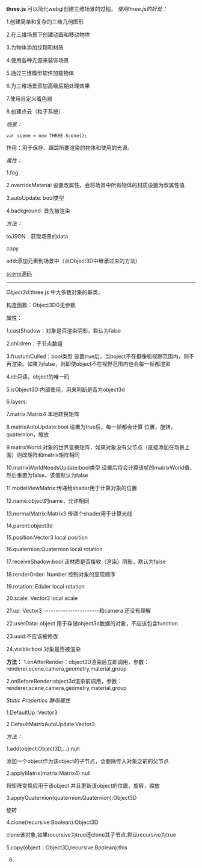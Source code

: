 **three.js** 可以简化webgl创建三维场景的过程。
*使用three.js的好处：*

1.创建简单和复杂的三维几何图形

2.在三维场景下创建动画和移动物体

3.为物体添加纹理和材质

4.使用各种光源来装饰场景

5.通过三维模型软件加载物体

6.为三维场景添加高级后期处理效果

7.使用自定义着色器

8.创建点云（粒子系统）


*场景：*

    var scene = new THREE.Scene();

作用：用于保存、跟踪所要渲染的物体和使用的光源。

*属性：*

1.fog

2.overrideMaterial 设置改属性，会将场景中所有物体的材质设置为改属性值

3.autoUpdate: bool类型 

4.background: 首先被渲染

*方法：*

toJSON：获取场景的data

copy

add:添加元素到场景中（从Object3D中继承过来的方法）

[scene源码](https://github.com/mrdoob/three.js/blob/master/src/scenes/Scene.js "Markdown")

---------------------------------------------------------------------------------------
*Object3d*:three.js 中大多数对象的基类，

构造函数：Object3D()无参数

属性：

1.castShadow：对象是否渲染阴影，默认为false

2.children：子节点数组

3.frustumCulled：bool类型  设置true后，当boject不在摄像机视野范围内，则不再渲染。如果为false，则即使object不在视野范围内也会每一帧都渲染

4.id:只读，object的唯一码

5.isObject3D:内部使用，用来判断是否为object3d

6.layers:

7.matrix:Matrix4  本地转换矩阵

8.matrixAutoUpdate:bool  设置为true后，每一帧都会计算  位置，旋转，quaternion，缩放

9.matrixWorld:对象的世界变换矩阵，如果对象没有父节点（直接添加在场景上面）则改矩阵和matrix矩阵相同

10.matrixWorldNeedsUpdate:bool类型  设置后将会计算该帧的matrixWorld值，然后重置为false，该值默认为false

11.modelViewMatrix:传递给shader用于计算对象的位置

12.name:object的name，允许相同

13.normalMatrix:Matrix3 传递个shader用于计算光线

14.parent:object3d

15.position:Vector3   local position

16.quaternion:Quaternion   local rotation

17.receiveShadow:bool  该材质是否接收（渲染）阴影，默认为false

18.renderOrder: Number   控制对象的呈现顺序

19.rotation: Eduler   local rotation

20.scale: Vector3   local scale

21.up: Vector3  -----------------------和camera 还没有理解

22.userData: object   用于存储object3d数据的对象，不应该包含function

23.uuid:不应该被修改

24.visible:bool  对象是否被渲染

**方法：**
1.onAfterRender：object3D渲染后立即调用，参数：renderer,scene,camera,geometry,material,group

2.onBeforeRender:object3d渲染前调用，参数：renderer,scene,camera,geometry,material,group

*Static Properties 静态属性*

1.DefaultUp :Vector3

2.DefaultMatrixAutoUpdate:Vector3

*方法：*

1.add(object:Object3D,...):null

添加一个object作为该object的子节点，会删除传入对象之前的父节点

2.applyMatrix(matrix:Matrix4):null

将矩阵变换应用于该object 并且更新该object的位置，旋转，缩放

3.applyQuaternion(quaternion:Quaternion):Object3D

旋转

4.clone(recursive:Boolean):Object3D

clone该对象,如果recursive为true还clone其子节点.默认recursive为true

5.copy(object：Object3D,recursive:Boolean):this

6.






